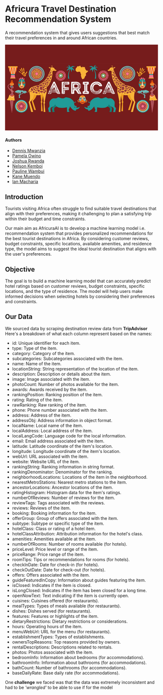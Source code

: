 # Africura Travel Destination Recommendation System
A recommendation system that gives users suggestions that best match their travel preferences in and around African countries.
<p>
    <img src="Data/images/readme_banner.jpg" alt="Banner Image"/>
</p>

#### Authors
* [Dennis Mwanzia](https://github.com/DennisMwanzia)
* [Pamela Owino](https://github.com/PamelaAwino)
* [Joshua Rwanda](https://github.com/R3TR0Quan)
* [Nelson Kemboi](https://github.com/nelkemboi)
* [Pauline Wambui](https://github.com/paulineKiarie)
* [Kane Muendo](https://github.com/kanevundi)
* [Ian Macharia](https://github.com/Imacharia)

## Introduction

Tourists visiting Africa often struggle to find suitable travel destinations that align with their preferences, making it challenging to plan a satisfying trip within their budget and time constraints. 

Our main aim as AfricuraAI is to develop a machine learning model i.e. recommendation system that provides personalized recommendations for the best tourist destinations in Africa. By considering customer reviews, budget constraints, specific locations, available amenities, and residence type, the model aims to suggest the ideal tourist destination that aligns with the user's preferences.

## Objective

The goal is to build a machine learning model that can accurately predict hotel ratings based on customer reviews, budget constraints, specific locations, and the type of residence. The model will help users make informed decisions when selecting hotels by considering their preferences and constraints.

## Our Data

We sourced data by scraping destination review data from **TripAdvisor** 
Here's a breakdown of what each column represent based on the names:

* id: Unique identifier for each item.
* type: Type of the item.
* category: Category of the item.
* subcategories: Subcategories associated with the item.
* name: Name of the item.
* locationString: String representation of the location of the item.
* description: Description or details about the item.
* image: Image associated with the item.
* photoCount: Number of photos available for the item.
* awards: Awards received by the item.
* rankingPosition: Ranking position of the item.
* rating: Rating of the item.
* rawRanking: Raw ranking of the item.
* phone: Phone number associated with the item.
* address: Address of the item.
* addressObj: Address information in object format.
* localName: Local name of the item.
* localAddress: Local address of the item.
* localLangCode: Language code for the local information.
* email: Email address associated with the item.
* latitude: Latitude coordinate of the item's location.
* longitude: Longitude coordinate of the item's location.
* webUrl: URL associated with the item.
* website: Website URL of the item.
* rankingString: Ranking information in string format.
* rankingDenominator: Denominator for the ranking.
* neighborhoodLocations: Locations of the item in the neighborhood.
* nearestMetroStations: Nearest metro stations to the item.
* ancestorLocations: Ancestor locations of the item.
* ratingHistogram: Histogram data for the item's ratings.
* numberOfReviews: Number of reviews for the item.
* reviewTags: Tags associated with the reviews.
* reviews: Reviews of the item.
* booking: Booking information for the item.
* offerGroup: Group of offers associated with the item.
* subtype: Subtype or specific type of the item.
* hotelClass: Class or rating of a hotel item.
* hotelClassAttribution: Attribution information for the hotel's class.
* amenities: Amenities available at the item.
* numberOfRooms: Number of rooms available (for hotels).
* priceLevel: Price level or range of the item.
* priceRange: Price range of the item.
* roomTips: Tips or recommendations for rooms (for hotels).
* checkInDate: Date for check-in (for hotels).
* checkOutDate: Date for check-out (for hotels).
* offers: Offers associated with the item.
* guideFeaturedInCopy: Information about guides featuring the item.
* isClosed: Indicates if the item is closed.
* isLongClosed: Indicates if the item has been closed for a long time.
* openNowText: Text indicating if the item is currently open.
* cuisines: Cuisines offered (for restaurants).
* mealTypes: Types of meals available (for restaurants).
* dishes: Dishes served (for restaurants).
* features: Features or highlights of the item.
* dietaryRestrictions: Dietary restrictions or considerations.
* hours: Operating hours of the item.
* menuWebUrl: URL for the menu (for restaurants).
* establishmentTypes: Types of establishments.
* ownersTopReasons: Top reasons provided by owners.
* rentalDescriptions: Descriptions related to rentals.
* photos: Photos associated with the item.
* bedroomInfo: Information about bedrooms (for accommodations).
* bathroomInfo: Information about bathrooms (for accommodations).
* bathCount: Number of bathrooms (for accommodations).
* baseDailyRate: Base daily rate (for accommodations).

One **challenge** we faced was that the data was extremely inconsistent and had to be *'wrangled'* to be able to use if for the model